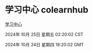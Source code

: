 # 学习中心 colearnhub
[学习中心](http://219.139.199.238:56308/colearnhub/)

2024年 10月 25日 星期五 02:20:02 CST

2024年 10月 24日 星期四 18:20:02 GMT
